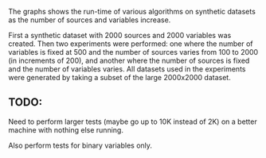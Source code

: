 The graphs shows the run-time of various algorithms on synthetic datasets as
the number of sources and variables increase.

 First a synthetic dataset with 2000 sources and 2000 variables was created.
 Then two experiments were performed: one where the number of variables is
 fixed at 500 and the number of sources varies from 100 to 2000 (in increments
 of 200), and another where the number of sources is fixed and the number of
 variables varies. All datasets used in the experiments were generated by
 taking a subset of the large 2000x2000 dataset.

TODO:
-----
Need to perform larger tests (maybe go up to 10K instead of 2K) on a better
machine with nothing else running.

Also perform tests for binary variables only.
